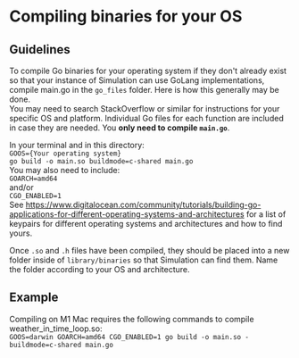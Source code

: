 # Compiling binaries for your OS


## Guidelines
To compile Go binaries for your operating system if they don't already 
exist so that your instance of Simulation can use GoLang 
implementations, compile main.go in the `go_files` folder. 
Here is how this generally may be done.\
You may need to search StackOverflow or similar for instructions for your specific OS and platform.
Individual Go files for each function are included in case they are needed. You **only need to compile `main.go`**.


In your terminal and in this directory: \
`GOOS={Your operating system}`\
`go build -o main.so buildmode=c-shared main.go`\
You may also need to include: \
`GOARCH=amd64` \
and/or\
`CGO_ENABLED=1`\
See https://www.digitalocean.com/community/tutorials/building-go-applications-for-different-operating-systems-and-architectures
for a list of keypairs for different operating systems and architectures and how to find yours.

Once `.so` and `.h` files have been compiled, they should be placed into a new folder inside of `library/binaries` 
so that Simulation can find them. Name the folder according to your OS and architecture.

## Example
Compiling on M1 Mac requires the following commands to compile weather_in_time_loop.so:\
`GOOS=darwin GOARCH=amd64 CGO_ENABLED=1 go build -o main.so -buildmode=c-shared main.go` 
